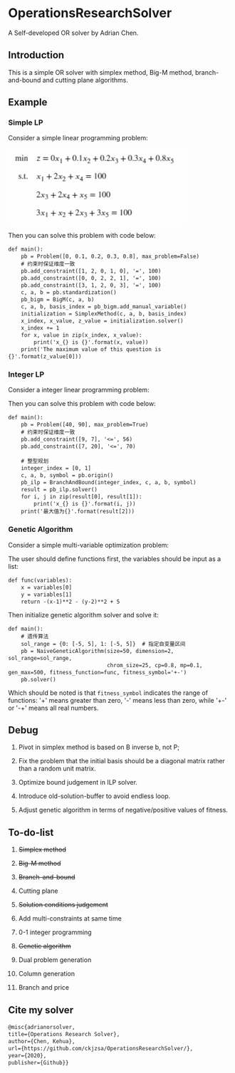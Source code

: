 # OperationsResearchSolver
A Self-developed OR solver by Adrian Chen.

## Introduction

This is a simple OR solver with simplex method, Big-M method, branch-and-bound and cutting plane algorithms.


## Example
### Simple LP
Consider a simple linear programming problem:

<img src="./example.png" width = "400"/>


Then you can solve this problem with code below:
```
def main():
    pb = Problem([0, 0.1, 0.2, 0.3, 0.8], max_problem=False)
    # 约束时保证维度一致
    pb.add_constraint([1, 2, 0, 1, 0], '=', 100)
    pb.add_constraint([0, 0, 2, 2, 1], '=', 100)
    pb.add_constraint([3, 1, 2, 0, 3], '=', 100)
    c, a, b = pb.standardization()
    pb_bigm = BigM(c, a, b)
    c, a, b, basis_index = pb_bigm.add_manual_variable()
    initialization = SimplexMethod(c, a, b, basis_index)
    x_index, x_value, z_value = initialization.solver()
    x_index += 1
    for x, value in zip(x_index, x_value):
        print('x_{} is {}'.format(x, value))
    print('The maximum value of this question is {}'.format(z_value[0]))
```

### Integer LP 
Consider a integer linear programming problem:


Then you can solve this problem with code below:
```
def main():
    pb = Problem([40, 90], max_problem=True)
    # 约束时保证维度一致
    pb.add_constraint([9, 7], '<=', 56)
    pb.add_constraint([7, 20], '<=', 70)

    # 整型规划
    integer_index = [0, 1]
    c, a, b, symbol = pb.origin()
    pb_ilp = BranchAndBound(integer_index, c, a, b, symbol)
    result = pb_ilp.solver()
    for i, j in zip(result[0], result[1]):
        print('x_{} is {}'.format(i, j))
    print('最大值为{}'.format(result[2]))
```

### Genetic Algorithm
Consider a simple multi-variable optimization problem:


The user should define functions first, the variables should be input as a list:
```
def func(variables):
    x = variables[0]
    y = variables[1]
    return -(x-1)**2 - (y-2)**2 + 5
```
Then initialize genetic algorithm solver and solve it:
```
def main():
    # 遗传算法
    sol_range = {0: [-5, 5], 1: [-5, 5]}  # 指定自变量区间
    pb = NaiveGeneticAlgorithm(size=50, dimension=2, sol_range=sol_range,
                               chrom_size=25, cp=0.8, mp=0.1, gen_max=500, fitness_function=func, fitness_symbol='+-')
    pb.solver()

```
Which should be noted is that  ```fitness_symbol``` indicates the range of functions: '+' means greater than zero, '-' means less than zero, while '+-' or '-+' means all real numbers.

## Debug
1. Pivot in simplex method is based on B inverse b, not P;

2. Fix the problem that the initial basis should be a diagonal matrix rather than a random unit matrix.

3. Optimize bound judgement in ILP solver.

4. Introduce old-solution-buffer to avoid endless loop.

5. Adjust genetic algorithm in terms of negative/positive values of fitness.


## To-do-list
1. ~~Simplex method~~

2. ~~Big-M method~~

3. ~~Branch-and-bound~~

4. Cutting plane

5. ~~Solution conditions judgement~~

6. Add multi-constraints at same time

7. 0-1 integer programming

8. ~~Genetic algorithm~~

9. Dual problem generation

10. Column generation

11. Branch and price

## Cite my solver
    @misc{adrianorsolver,
    title={Operations Research Solver},
    author={Chen, Kehua},
    url={https://github.com/ckjzsa/OperationsResearchSolver/},
    year={2020},
    publisher={Github}}


